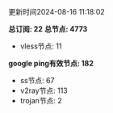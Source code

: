 更新时间2024-08-16 11:18:02

**总订阅: 22**
**总节点: 4773**
- vless节点: 11

**google ping有效节点: 182**
- ss节点: 67
- v2ray节点: 113
- trojan节点: 2
